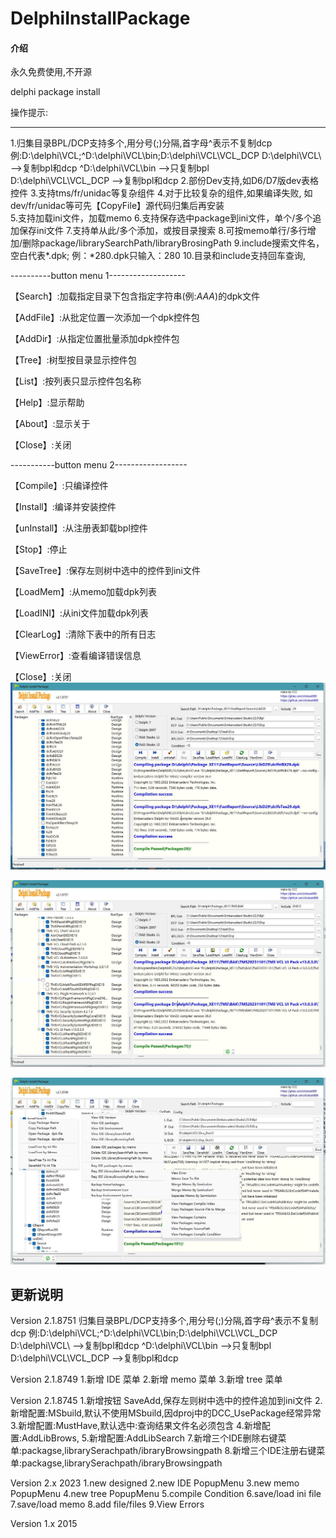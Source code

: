 # DelphiInstallPackage

#### 介绍

永久免费使用,不开源

delphi package install

操作提示:

------------------------------------------
1.归集目录BPL/DCP支持多个,用分号(;)分隔,首字母^表示不复制dcp
  例:D:\delphi\VCL\;^D:\delphi\VCL\bin;D:\delphi\VCL\VCL_DCP
   D:\delphi\VCL\        -->复制bpl和dcp
  ^D:\delphi\VCL\bin    -->只复制bpl   
   D:\delphi\VCL\VCL_DCP -->复制bpl和dcp
2.部份Dev支持,如D6/D7版dev表格控件
3.支持tms/fr/unidac等复杂组件
4.对于比较复杂的组件,如果编译失败,
  如dev/fr/unidac等可先【CopyFile】源代码归集后再安装  
5.支持加载ini文件，加载memo
6.支持保存选中package到ini文件，单个/多个追加保存ini文件
7.支持单从此/多个添加，或按目录搜索
8.可按memo单行/多行增加/删除package/librarySearchPath/libraryBrosingPath
9.include搜索文件名，
	空白代表*.dpk; 
	例：*280.dpk只输入：280
10.目录和include支持回车查询,

----------button menu 1-------------------

【Search】:加载指定目录下包含指定字符串(例:*AAA*)的dpk文件

【AddFile】:从批定位置一次添加一个dpk控件包

【AddDir】:从指定位置批量添加dpk控件包

【Tree】:树型按目录显示控件包

【List】:按列表只显示控件包名称

【Help】:显示帮助

【About】:显示关于

【Close】:关闭

-----------button menu 2------------------

【Compile】:只编译控件

【Install】:编译并安装控件

【unInstall】:从注册表卸载bpl控件

【Stop】:停止

【SaveTree】:保存左则树中选中的控件到ini文件

【LoadMem】:从memo加载dpk列表

【LoadINI】:从ini文件加载dpk列表

【ClearLog】:清除下表中的所有日志

【ViewError】:查看编译错误信息

【Close】:关闭
![Alt text](fastreport.jpg)

![Alt text](tms.jpg)

![Alt text](all.jpg)




更新说明
------------------------------------------
Version 2.1.8751
归集目录BPL/DCP支持多个,用分号(;)分隔,首字母^表示不复制dcp
例:D:\delphi\VCL\;^D:\delphi\VCL\bin;D:\delphi\VCL\VCL_DCP
D:\delphi\VCL\        -->复制bpl和dcp
^D:\delphi\VCL\bin    -->只复制bpl   
D:\delphi\VCL\VCL_DCP -->复制bpl和dcp
 
Version 2.1.8749
1.新增 IDE 菜单
2.新增 memo 菜单
3.新增 tree 菜单
 
Version 2.1.8745
1.新增按钮 SaveAdd,保存左则树中选中的控件追加到ini文件
2.新增配置:MSbuild,默认不使用MSbuild,因dproj中的DCC_UsePackage经常异常
3.新增配置:MustHave,默认选中:查询结果文件名必须包含
4.新增配置:AddLibBrows,
5.新增配置:AddLibSearch
7.新增三个IDE删除右键菜单:packagse,librarySerachpath/ibraryBrowsingpath
8.新增三个IDE注册右键菜单:packagse,librarySerachpath/ibraryBrowsingpath

 
Version 2.x 2023
1.new designed 
2.new IDE PopupMenu
3.new memo PopupMenu
4.new tree PopupMenu
5.compile Condition
6.save/load ini file 
7.save/load memo 
8.add file/files 
9.View Errors 
 
Version 1.x 2015

